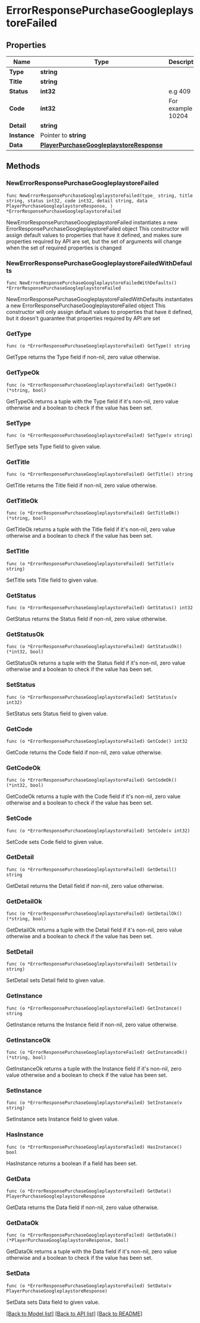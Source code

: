 # ErrorResponsePurchaseGoogleplaystoreFailed

## Properties

Name | Type | Description | Notes
------------ | ------------- | ------------- | -------------
**Type** | **string** |  | 
**Title** | **string** |  | 
**Status** | **int32** | e.g 409 | 
**Code** | **int32** | For example 10204 | 
**Detail** | **string** |  | 
**Instance** | Pointer to **string** |  | [optional] 
**Data** | [**PlayerPurchaseGoogleplaystoreResponse**](PlayerPurchaseGoogleplaystoreResponse.md) |  | 

## Methods

### NewErrorResponsePurchaseGoogleplaystoreFailed

`func NewErrorResponsePurchaseGoogleplaystoreFailed(type_ string, title string, status int32, code int32, detail string, data PlayerPurchaseGoogleplaystoreResponse, ) *ErrorResponsePurchaseGoogleplaystoreFailed`

NewErrorResponsePurchaseGoogleplaystoreFailed instantiates a new ErrorResponsePurchaseGoogleplaystoreFailed object
This constructor will assign default values to properties that have it defined,
and makes sure properties required by API are set, but the set of arguments
will change when the set of required properties is changed

### NewErrorResponsePurchaseGoogleplaystoreFailedWithDefaults

`func NewErrorResponsePurchaseGoogleplaystoreFailedWithDefaults() *ErrorResponsePurchaseGoogleplaystoreFailed`

NewErrorResponsePurchaseGoogleplaystoreFailedWithDefaults instantiates a new ErrorResponsePurchaseGoogleplaystoreFailed object
This constructor will only assign default values to properties that have it defined,
but it doesn't guarantee that properties required by API are set

### GetType

`func (o *ErrorResponsePurchaseGoogleplaystoreFailed) GetType() string`

GetType returns the Type field if non-nil, zero value otherwise.

### GetTypeOk

`func (o *ErrorResponsePurchaseGoogleplaystoreFailed) GetTypeOk() (*string, bool)`

GetTypeOk returns a tuple with the Type field if it's non-nil, zero value otherwise
and a boolean to check if the value has been set.

### SetType

`func (o *ErrorResponsePurchaseGoogleplaystoreFailed) SetType(v string)`

SetType sets Type field to given value.


### GetTitle

`func (o *ErrorResponsePurchaseGoogleplaystoreFailed) GetTitle() string`

GetTitle returns the Title field if non-nil, zero value otherwise.

### GetTitleOk

`func (o *ErrorResponsePurchaseGoogleplaystoreFailed) GetTitleOk() (*string, bool)`

GetTitleOk returns a tuple with the Title field if it's non-nil, zero value otherwise
and a boolean to check if the value has been set.

### SetTitle

`func (o *ErrorResponsePurchaseGoogleplaystoreFailed) SetTitle(v string)`

SetTitle sets Title field to given value.


### GetStatus

`func (o *ErrorResponsePurchaseGoogleplaystoreFailed) GetStatus() int32`

GetStatus returns the Status field if non-nil, zero value otherwise.

### GetStatusOk

`func (o *ErrorResponsePurchaseGoogleplaystoreFailed) GetStatusOk() (*int32, bool)`

GetStatusOk returns a tuple with the Status field if it's non-nil, zero value otherwise
and a boolean to check if the value has been set.

### SetStatus

`func (o *ErrorResponsePurchaseGoogleplaystoreFailed) SetStatus(v int32)`

SetStatus sets Status field to given value.


### GetCode

`func (o *ErrorResponsePurchaseGoogleplaystoreFailed) GetCode() int32`

GetCode returns the Code field if non-nil, zero value otherwise.

### GetCodeOk

`func (o *ErrorResponsePurchaseGoogleplaystoreFailed) GetCodeOk() (*int32, bool)`

GetCodeOk returns a tuple with the Code field if it's non-nil, zero value otherwise
and a boolean to check if the value has been set.

### SetCode

`func (o *ErrorResponsePurchaseGoogleplaystoreFailed) SetCode(v int32)`

SetCode sets Code field to given value.


### GetDetail

`func (o *ErrorResponsePurchaseGoogleplaystoreFailed) GetDetail() string`

GetDetail returns the Detail field if non-nil, zero value otherwise.

### GetDetailOk

`func (o *ErrorResponsePurchaseGoogleplaystoreFailed) GetDetailOk() (*string, bool)`

GetDetailOk returns a tuple with the Detail field if it's non-nil, zero value otherwise
and a boolean to check if the value has been set.

### SetDetail

`func (o *ErrorResponsePurchaseGoogleplaystoreFailed) SetDetail(v string)`

SetDetail sets Detail field to given value.


### GetInstance

`func (o *ErrorResponsePurchaseGoogleplaystoreFailed) GetInstance() string`

GetInstance returns the Instance field if non-nil, zero value otherwise.

### GetInstanceOk

`func (o *ErrorResponsePurchaseGoogleplaystoreFailed) GetInstanceOk() (*string, bool)`

GetInstanceOk returns a tuple with the Instance field if it's non-nil, zero value otherwise
and a boolean to check if the value has been set.

### SetInstance

`func (o *ErrorResponsePurchaseGoogleplaystoreFailed) SetInstance(v string)`

SetInstance sets Instance field to given value.

### HasInstance

`func (o *ErrorResponsePurchaseGoogleplaystoreFailed) HasInstance() bool`

HasInstance returns a boolean if a field has been set.

### GetData

`func (o *ErrorResponsePurchaseGoogleplaystoreFailed) GetData() PlayerPurchaseGoogleplaystoreResponse`

GetData returns the Data field if non-nil, zero value otherwise.

### GetDataOk

`func (o *ErrorResponsePurchaseGoogleplaystoreFailed) GetDataOk() (*PlayerPurchaseGoogleplaystoreResponse, bool)`

GetDataOk returns a tuple with the Data field if it's non-nil, zero value otherwise
and a boolean to check if the value has been set.

### SetData

`func (o *ErrorResponsePurchaseGoogleplaystoreFailed) SetData(v PlayerPurchaseGoogleplaystoreResponse)`

SetData sets Data field to given value.



[[Back to Model list]](../README.md#documentation-for-models) [[Back to API list]](../README.md#documentation-for-api-endpoints) [[Back to README]](../README.md)


